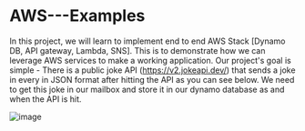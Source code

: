 # AWS---Examples

In this project, we will learn to implement end to end AWS Stack [Dynamo DB, API gateway, Lambda, SNS]. This is to demonstrate how we can leverage AWS services to make a working application. Our project's goal is simple - There is a public joke API (https://v2.jokeapi.dev/) that sends a joke in every in JSON format after hitting the API as you can see below. We need to get this joke in our mailbox and store it in our dynamo database as and when the API is hit. 

![image](https://github.com/chinmaygandi/AWS---Examples/assets/131703516/c1509bd4-d258-419b-8632-b4dfb2d7f574)


